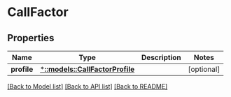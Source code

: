 # CallFactor

## Properties
Name | Type | Description | Notes
------------ | ------------- | ------------- | -------------
**profile** | [***::models::CallFactorProfile**](CallFactorProfile.md) |  | [optional] 

[[Back to Model list]](../README.md#documentation-for-models) [[Back to API list]](../README.md#documentation-for-api-endpoints) [[Back to README]](../README.md)


